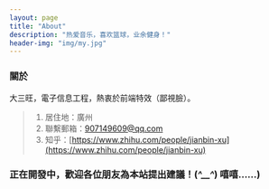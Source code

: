 ```yaml
---
layout: page
title: "About"
description: "热爱音乐，喜欢篮球，业余健身！"
header-img: "img/my.jpg"
---
```


### 關於
   大三旺，電子信息工程，熱衷於前端特效（鄙視臉）。
> 1. 居住地：廣州					
> 2. 聯繫郵箱：907149609@qq.com					
> 3. 知乎：[https://www.zhihu.com/people/jianbin-xu](https://www.zhihu.com/people/jianbin-xu)
	
### 正在開發中，歡迎各位朋友為本站提出建議！(*^__^*) 嘻嘻……)
